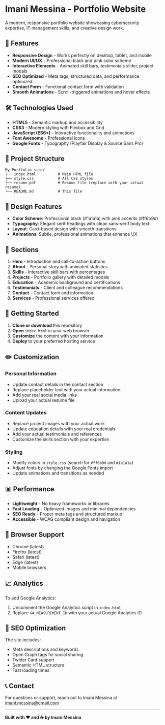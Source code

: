 # Imani Messina - Portfolio Website

A modern, responsive portfolio website showcasing cybersecurity expertise, IT management skills, and creative design work.

## 🚀 Features

- **Responsive Design** - Works perfectly on desktop, tablet, and mobile
- **Modern UI/UX** - Professional black and pink color scheme
- **Interactive Elements** - Animated skill bars, testimonials slider, project modals
- **SEO Optimized** - Meta tags, structured data, and performance optimized
- **Contact Form** - Functional contact form with validation
- **Smooth Animations** - Scroll-triggered animations and hover effects

## 🛠️ Technologies Used

- **HTML5** - Semantic markup and accessibility
- **CSS3** - Modern styling with Flexbox and Grid
- **JavaScript (ES6+)** - Interactive functionality and animations
- **Font Awesome** - Professional icons
- **Google Fonts** - Typography (Playfair Display & Source Sans Pro)

## 📁 Project Structure

```
My-Portfolio-site/
├── index.html          # Main HTML file
├── style.css           # All CSS styles
├── resume.pdf          # Resume file (replace with your actual resume)
└── README.md           # This file
```

## 🎨 Design Features

- **Color Scheme**: Professional black (#1a1a1a) with pink accents (#ff6b9d)
- **Typography**: Elegant serif headings with clean sans-serif body text
- **Layout**: Card-based design with smooth transitions
- **Animations**: Subtle, professional animations that enhance UX

## 📱 Sections

1. **Hero** - Introduction and call-to-action buttons
2. **About** - Personal story with animated statistics
3. **Skills** - Interactive skill bars with percentages
4. **Projects** - Portfolio gallery with detailed modals
5. **Education** - Academic background and certifications
6. **Testimonials** - Client and colleague recommendations
7. **Contact** - Contact form and information
8. **Services** - Professional services offered

## 🚀 Getting Started

1. **Clone or download** this repository
2. **Open** `index.html` in your web browser
3. **Customize** the content with your information
4. **Deploy** to your preferred hosting service

## ✏️ Customization

### Personal Information
- Update contact details in the contact section
- Replace placeholder text with your actual information
- Add your real social media links
- Upload your actual resume file

### Content Updates
- Replace project images with your actual work
- Update education details with your real credentials
- Add your actual testimonials and references
- Customize the skills section with your expertise

### Styling
- Modify colors in `style.css` (search for `#ff6b9d` and `#1a1a1a`)
- Adjust fonts by changing the Google Fonts import
- Update animations and transitions as needed

## 📊 Performance

- **Lightweight** - No heavy frameworks or libraries
- **Fast Loading** - Optimized images and minimal dependencies
- **SEO Ready** - Proper meta tags and structured markup
- **Accessible** - WCAG compliant design and navigation

## 🔧 Browser Support

- Chrome (latest)
- Firefox (latest)
- Safari (latest)
- Edge (latest)
- Mobile browsers

## 📈 Analytics

To add Google Analytics:
1. Uncomment the Google Analytics script in `index.html`
2. Replace `GA_MEASUREMENT_ID` with your actual Google Analytics ID

## 🎯 SEO Optimization

The site includes:
- Meta descriptions and keywords
- Open Graph tags for social sharing
- Twitter Card support
- Semantic HTML structure
- Fast loading times

## 📞 Contact

For questions or support, reach out to Imani Messina at imani.messina@email.com

---

**Built with ❤️ and ☕ by Imani Messina** 
